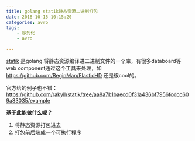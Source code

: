 ```yaml
---
title: golang statik静态资源二进制打包 
date: 2018-10-15 10:15:20
categories: avro
tags:
	- 序列化
	- avro

---
```


[statik](https://github.com/rakyll/statik) 是golang 将静态资源编译进二进制文件的一个库，有很多databoard等web component通过这个工具来处理，如 https://github.com/BeginMan/ElasticHD 还是很cool的。

官方给的例子也不错：https://github.com/rakyll/statik/tree/aa8a7b1baecd0f31a436bf7956fcdcc609a83035/example



**基于此能做什么呢？**

1. 将静态资源打包进去
2. 打包前后端成一个可执行程序

